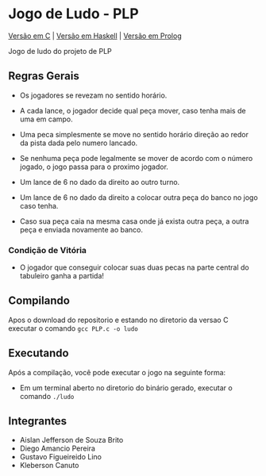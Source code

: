 # Jogo de Ludo - PLP

[Versão em C](tree/master/versao%20C) |
[Versão em Haskell](#) |
[Versão em Prolog](#)

Jogo de ludo do projeto de PLP

## Regras Gerais

* Os jogadores se revezam no sentido horário.

* A cada lance, o jogador decide qual peça mover, caso tenha mais de
uma em campo.

* Uma peca simplesmente se move no sentido horário direção ao redor da pista dada pelo numero lancado.

* Se nenhuma peça pode legalmente se mover de acordo com o número jogado, o jogo passa para o proximo jogador.

* Um lance de 6 no dado da direito ao outro turno.

* Um lance de 6 no dado da direito a colocar outra peça do banco no jogo caso tenha.

* Caso sua peça caia na mesma casa onde já exista outra peça, a outra peça e enviada novamente ao banco.

### Condição de Vitória

* O jogador que conseguir colocar suas duas pecas na parte central do tabuleiro ganha a partida!

## Compilando

Apos o download do repositorio e estando no diretorio da versao C executar o comando `gcc PLP.c -o ludo`

## Executando

Após a compilação, você pode executar o jogo na seguinte forma:
* Em um terminal aberto no diretorio do binário gerado, executar o comando `./ludo`

## Integrantes

* Aislan Jefferson de Souza Brito
* Diego Amancio Pereira
* Gustavo Figueireido Lino
* Kleberson Canuto
